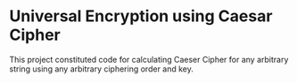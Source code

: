 # Universal Encryption using Caesar Cipher 
This project constituted code for calculating Caeser Cipher for any arbitrary string using any arbitrary ciphering order and key.
